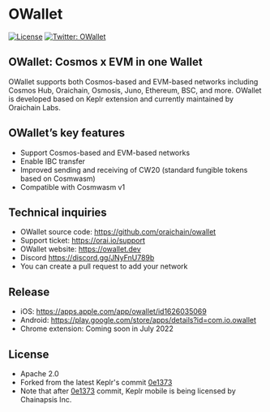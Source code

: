 # OWallet
[![License](https://img.shields.io/badge/License-Apache%202.0-blue.svg)](https://opensource.org/licenses/Apache-2.0)
[![Twitter: OWallet](https://img.shields.io/twitter/follow/oraichain.svg?style=social)](https://twitter.com/oraichain)

## OWallet: Cosmos x EVM in one Wallet
OWallet supports both Cosmos-based and EVM-based networks including Cosmos Hub, Oraichain, Osmosis, Juno, Ethereum, BSC, and more.
OWallet is developed based on Keplr extension and currently maintained by Oraichain Labs.

## OWallet’s key features
- Support Cosmos-based and EVM-based networks
- Enable IBC transfer
- Improved sending and receiving of CW20 (standard fungible tokens based on Cosmwasm)
- Compatible with Cosmwasm v1

## Technical inquiries
- OWallet source code: https://github.com/oraichain/owallet
- Support ticket: https://orai.io/support
- OWallet website: https://owallet.dev
- Discord https://discord.gg/JNyFnU789b
- You can create a pull request to add your network

## Release
- iOS: https://apps.apple.com/app/owallet/id1626035069
- Android: https://play.google.com/store/apps/details?id=com.io.owallet 
- Chrome extension: Coming soon in July 2022

## License
- Apache 2.0
- Forked from the latest Keplr's commit [0e1373](https://github.com/chainapsis/keplr-wallet/tree/0e137373ac4f526caf97b4694de47fe1ba543bd8)
- Note that after [0e1373](https://github.com/chainapsis/keplr-wallet/tree/0e137373ac4f526caf97b4694de47fe1ba543bd8) commit, Keplr mobile is being licensed by Chainapsis Inc.
